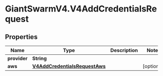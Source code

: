 # GiantSwarmV4.V4AddCredentialsRequest

## Properties
Name | Type | Description | Notes
------------ | ------------- | ------------- | -------------
**provider** | **String** |  | 
**aws** | [**V4AddCredentialsRequestAws**](V4AddCredentialsRequestAws.md) |  | [optional] 


